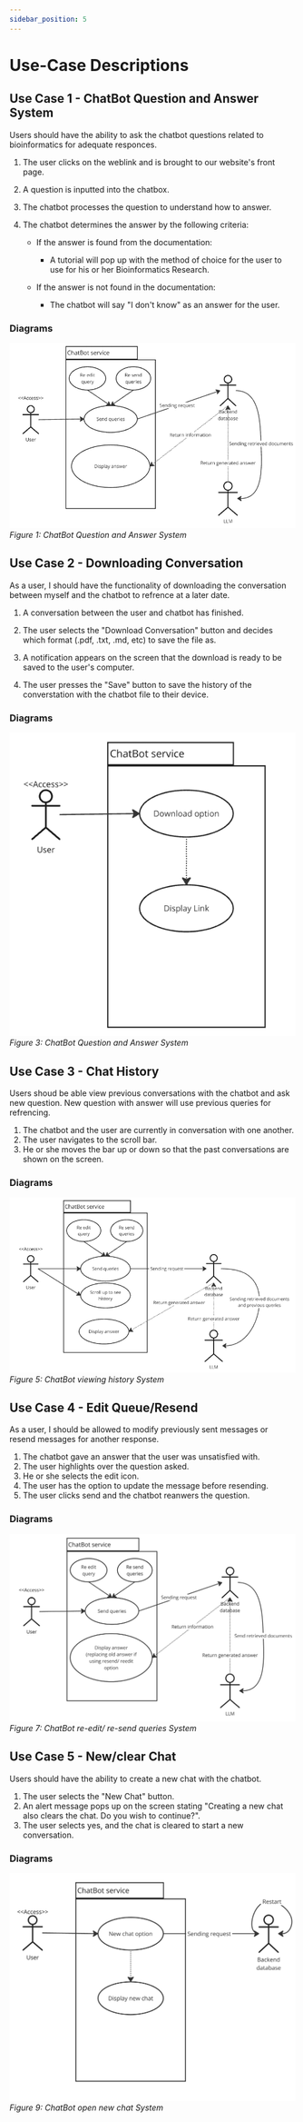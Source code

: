 ```yaml
---
sidebar_position: 5
---
```


# Use-Case Descriptions

## Use Case 1 - ChatBot Question and Answer System

Users should have the ability to ask the chatbot questions related to bioinformatics for adequate responces.

1. The user clicks on the weblink and is brought to our website's front page.
2. A question is inputted into the chatbox.
3. The chatbot processes the question to understand how to answer.
4. The chatbot determines the answer by the following criteria:

    - If the answer is found from the documentation:
        - A tutorial will pop up with the method of choice for the user to use for his or her Bioinformatics Research.

    - If the answer is not found in the documentation:
        - The chatbot will say "I don't know" as an answer for the user.
### Diagrams      

![Figure 1: ChatBot Question and Answer System](../../static/img/chatandanswer.png)  
*Figure 1: ChatBot Question and Answer System*



## Use Case 2 - Downloading Conversation

As a user, I should have the functionality of downloading the conversation between myself and the chatbot to refrence at a later date.

1. A conversation between the user and chatbot has finished.

2. The user selects the "Download Conversation" button and decides which format (.pdf, .txt, .md, etc) to save the file as.

3. A notification appears on the screen that the download is ready to be saved to the user's computer.

4. The user presses the "Save" button to save the history of the converstation with the chatbot file to their device.
### Diagrams   
![Figure 3: ChatBot downloading conversation System](../../static/img/Downloadrevise.png)  
*Figure 3: ChatBot Question and Answer System*

## Use Case 3 - Chat History

Users shoud be able view previous conversations with the chatbot and ask new question. New question with answer will use previous queries for refrencing.

1. The chatbot and the user are currently in conversation with one another.
2. The user navigates to the scroll bar.
3. He or she moves the bar up or down so that the past conversations are shown on the screen.
### Diagrams   
![Figure 5: ChatBot downloading conversation System](../../static/img/historyrevise.png)  
*Figure 5: ChatBot viewing history System*

## Use Case 4 - Edit Queue/Resend

As a user, I should be allowed to modify previously sent messages or resend messages for another response.

1. The chatbot gave an answer that the user was unsatisfied with.
2. The user highlights over the question asked.
3. He or she selects the edit icon.
4. The user has the option to update the message before resending.
5. The user clicks send and the chatbot reanwers the question.
### Diagrams   
![Figure 7: ChatBot re-edit/ re-send queries System](../../static/img/Resendrevise.png)  
*Figure 7: ChatBot re-edit/ re-send queries System*


## Use Case 5 - New/clear Chat

Users should have the ability to create a new chat with the chatbot.

1. The user selects the "New Chat" button.
2. An alert message pops up on the screen stating "Creating a new chat also clears the chat. Do you wish to continue?".
3. The user selects yes, and the chat is cleared to start a new conversation.

### Diagrams   
![Figure 9: ChatBot open new chat System](../../static/img/newchatrevise.png)  
*Figure 9: ChatBot open new chat System*
